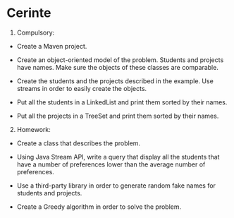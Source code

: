# Cerinte

1. Compulsory:

* Create a Maven project.

* Create an object-oriented model of the problem. Students and projects have names. Make sure the objects of these classes are comparable.

* Create the students and the projects described in the example. Use streams in order to easily create the objects.

* Put all the students in a LinkedList and print them sorted by their names.

* Put all the projects in a TreeSet and print them sorted by their names.

2. Homework:

* Create a class that describes the problem.

* Using Java Stream API, write a query that display all the students that have a number of preferences lower than the average number of preferences.

* Use a third-party library in order to generate random fake names for students and projects.

* Create a Greedy algorithm in order to solve the problem.
